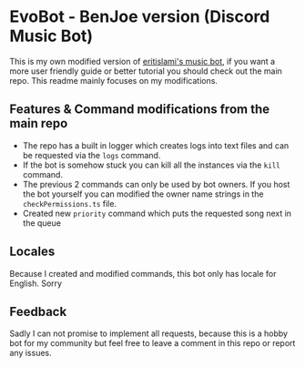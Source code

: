 # EvoBot - BenJoe version (Discord Music Bot)

This is my own modified version of [eritislami's music bot](https://github.com/eritislami/evobot), if you want a more user friendly guide or better tutorial you should check out the main repo. This readme mainly focuses on my modifications.

## Features & Command modifications from the main repo

- The repo has a built in logger which creates logs into text files and can be requested via the `logs` command.
- If the bot is somehow stuck you can kill all the instances via the `kill` command.
- The previous 2 commands can only be used by bot owners. If you host the bot yourself you can modified the owner name strings in the `checkPermissions.ts` file.
- Created new `priority` command which puts the requested song next in the queue

## Locales

Because I created and modified commands, this bot only has locale for English. Sorry

## Feedback

Sadly I can not promise to implement all requests, because this is a hobby bot for my community but feel free to leave a comment in this repo or report any issues.
